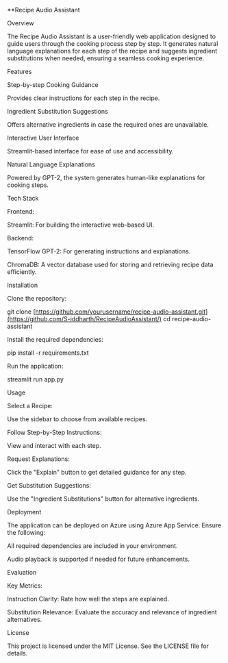**Recipe Audio Assistant

Overview

The Recipe Audio Assistant is a user-friendly web application designed to guide users through the cooking process step by step. It generates natural language explanations for each step of the recipe and suggests ingredient substitutions when needed, ensuring a seamless cooking experience.

Features

Step-by-step Cooking Guidance

Provides clear instructions for each step in the recipe.

Ingredient Substitution Suggestions

Offers alternative ingredients in case the required ones are unavailable.

Interactive User Interface

Streamlit-based interface for ease of use and accessibility.

Natural Language Explanations

Powered by GPT-2, the system generates human-like explanations for cooking steps.

Tech Stack

Frontend:

Streamlit: For building the interactive web-based UI.

Backend:

TensorFlow GPT-2: For generating instructions and explanations.

ChromaDB: A vector database used for storing and retrieving recipe data efficiently.

Installation

Clone the repository:

git clone [https://github.com/yourusername/recipe-audio-assistant.git](https://github.com/S-iddharth/RecipeAudioAssistant/)
cd recipe-audio-assistant

Install the required dependencies:

pip install -r requirements.txt

Run the application:

streamlit run app.py

Usage

Select a Recipe:

Use the sidebar to choose from available recipes.

Follow Step-by-Step Instructions:

View and interact with each step.

Request Explanations:

Click the "Explain" button to get detailed guidance for any step.

Get Substitution Suggestions:

Use the "Ingredient Substitutions" button for alternative ingredients.

Deployment

The application can be deployed on Azure using Azure App Service. Ensure the following:

All required dependencies are included in your environment.

Audio playback is supported if needed for future enhancements.

Evaluation

Key Metrics:

Instruction Clarity: Rate how well the steps are explained.

Substitution Relevance: Evaluate the accuracy and relevance of ingredient alternatives.

License

This project is licensed under the MIT License. See the LICENSE file for details.

